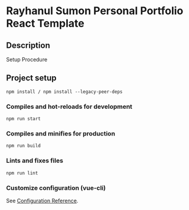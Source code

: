 # Rayhanul Sumon Personal Portfolio React Template

## Description

Setup Procedure 
 
## Project setup

```
npm install / npm install --legacy-peer-deps 
``` 

### Compiles and hot-reloads for development

```
npm run start
```

### Compiles and minifies for production

```
npm run build 
```
 
### Lints and fixes files 

```
npm run lint
```

### Customize configuration (vue-cli)

See [Configuration Reference](https://cli.vuejs.org/config/).
